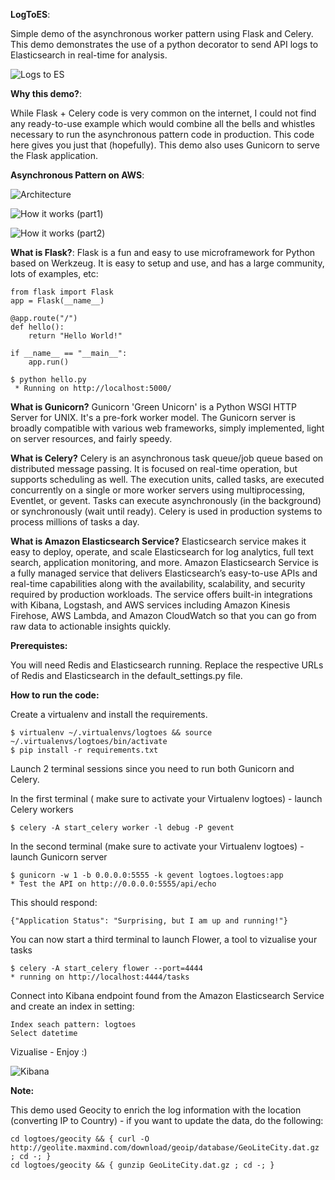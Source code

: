 

**LogToES**:

Simple demo of the asynchronous worker pattern using Flask and Celery.
This demo demonstrates the use of a python decorator to send API logs to Elasticsearch in real-time for analysis.

![Logs to ES](https://github.com/adhorn/logtoes/blob/master/pics/demo0.png)


**Why this demo?**:

While Flask + Celery code is very common on the internet, I could not find any ready-to-use example which would combine all the bells and whistles necessary to run the asynchronous pattern code in production. This code here gives you just that (hopefully).
This demo also uses Gunicorn to serve the Flask application.


**Asynchronous Pattern on AWS**:

![Architecture](https://github.com/adhorn/logtoes/blob/master/pics/demo1.png)

![How it works (part1)](https://github.com/adhorn/logtoes/blob/master/pics/demo2.png)

![How it works (part2)](https://github.com/adhorn/logtoes/blob/master/pics/demo3.png)


**What is Flask?**: 
Flask is a fun and easy to use microframework for Python based on Werkzeug.
It is easy to setup and use, and has a large community, lots of examples, etc:

```
from flask import Flask
app = Flask(__name__)

@app.route("/")
def hello():
    return "Hello World!"

if __name__ == "__main__":
    app.run()
```

```
$ python hello.py
 * Running on http://localhost:5000/
```

**What is Gunicorn?**
Gunicorn 'Green Unicorn' is a Python WSGI HTTP Server for UNIX. It's a pre-fork worker model. The Gunicorn server is broadly compatible with various web frameworks, simply implemented, light on server resources, and fairly speedy.


**What is Celery?**
Celery is an asynchronous task queue/job queue based on distributed message passing. It is focused on real-time operation, but supports scheduling as well. 
The execution units, called tasks, are executed concurrently on a single or more worker servers using multiprocessing, Eventlet,	or gevent. Tasks can execute asynchronously (in the background) or synchronously (wait until ready).
Celery is used in production systems to process millions of tasks a day.

**What is Amazon Elasticsearch Service?** Elasticsearch service makes it easy to deploy, operate, and scale Elasticsearch for log analytics, full text search, application monitoring, and more. Amazon Elasticsearch Service is a fully managed service that delivers Elasticsearch’s easy-to-use APIs and real-time capabilities along with the availability, scalability, and security required by production workloads. The service offers built-in integrations with Kibana, Logstash, and AWS services including Amazon Kinesis Firehose, AWS Lambda, and Amazon CloudWatch so that you can go from raw data to actionable insights quickly.


**Prerequistes:**

You will need Redis and Elasticsearch running. Replace the respective URLs of Redis and Elasticsearch in the default_settings.py file.

**How to run the code:**

Create a virtualenv and install the requirements.

```
$ virtualenv ~/.virtualenvs/logtoes && source ~/.virtualenvs/logtoes/bin/activate
$ pip install -r requirements.txt
```

Launch 2 terminal sessions since you need to run both Gunicorn and Celery. 

In the first terminal ( make sure to activate your Virtualenv logtoes) - launch Celery workers

```
$ celery -A start_celery worker -l debug -P gevent
```

In the second terminal (make sure to activate your Virtualenv logtoes) - launch Gunicorn server

```
$ gunicorn -w 1 -b 0.0.0.0:5555 -k gevent logtoes.logtoes:app
* Test the API on http://0.0.0.0:5555/api/echo
```

This should respond: 
```
{"Application Status": "Surprising, but I am up and running!"}
```


You can now start a third terminal to launch Flower, a tool to vizualise your tasks

```
$ celery -A start_celery flower --port=4444
* running on http://localhost:4444/tasks
```

Connect into Kibana endpoint found from the Amazon Elasticsearch Service and create an index in setting:
  
 ```
 Index seach pattern: logtoes
 Select datetime
 ```

 Vizualise - Enjoy :)

![Kibana](https://github.com/adhorn/logtoes/blob/master/pics/demo4.png)

**Note:**

This demo used Geocity to enrich the log information with the location (converting IP to Country) - if you want to update the data, do the following:

```
cd logtoes/geocity && { curl -O http://geolite.maxmind.com/download/geoip/database/GeoLiteCity.dat.gz ; cd -; } 
cd logtoes/geocity && { gunzip GeoLiteCity.dat.gz ; cd -; }
```






